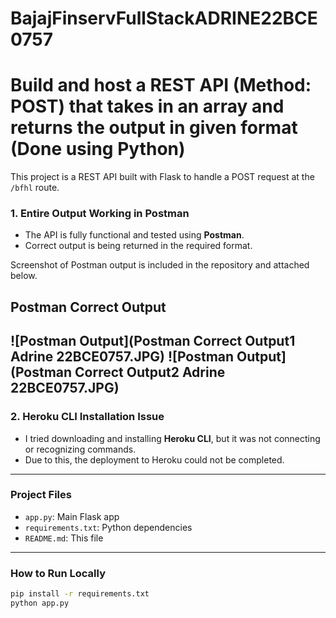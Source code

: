 # BajajFinservFullStackADRINE22BCE0757
# Build and host a REST API (Method: POST) that takes in an array and returns the output in given format (Done using Python)

This project is a REST API built with Flask to handle a POST request at the `/bfhl` route.

### 1. Entire Output Working in Postman

- The API is fully functional and tested using **Postman**.
- Correct output is being returned in the required format.

Screenshot of Postman output is included in the repository and attached below.

## Postman Correct Output
![Postman Output](Postman Correct Output1 Adrine 22BCE0757.JPG)
![Postman Output](Postman Correct Output2 Adrine 22BCE0757.JPG)
---

### 2. Heroku CLI Installation Issue

- I tried downloading and installing **Heroku CLI**, but it was not connecting or recognizing commands.
- Due to this, the deployment to Heroku could not be completed.
---

### Project Files

- `app.py`: Main Flask app
- `requirements.txt`: Python dependencies
- `README.md`: This file

---

### How to Run Locally

```bash
pip install -r requirements.txt
python app.py
